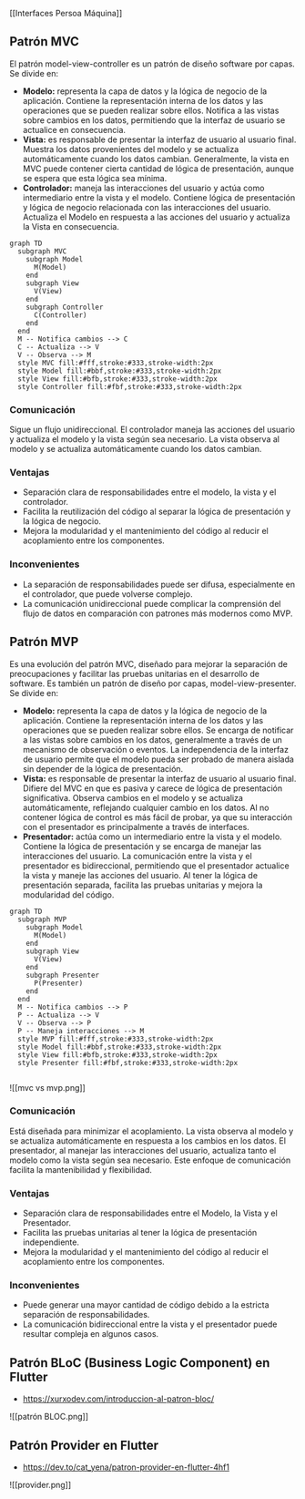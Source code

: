 [[Interfaces Persoa Máquina]]

## Patrón MVC
El patrón model-view-controller es un patrón de diseño software por capas. Se divide en:
+ **Modelo:** representa la capa de datos y la lógica de negocio de la aplicación. Contiene la representación interna de los datos y las operaciones que se pueden realizar sobre ellos. Notifica a las vistas sobre cambios en los datos, permitiendo que la interfaz de usuario se actualice en consecuencia.
+ **Vista:** es responsable de presentar la interfaz de usuario al usuario final. Muestra los datos provenientes del modelo y se actualiza automáticamente cuando los datos cambian. Generalmente, la vista en MVC puede contener cierta cantidad de lógica de presentación, aunque se espera que esta lógica sea mínima.
+ **Controlador:** maneja las interacciones del usuario y actúa como intermediario entre la vista y el modelo. Contiene lógica de presentación y lógica de negocio relacionada con las interacciones del usuario. Actualiza el Modelo en respuesta a las acciones del usuario y actualiza la Vista en consecuencia.

```mermaid
graph TD
  subgraph MVC
    subgraph Model
      M(Model)
    end
    subgraph View
      V(View)
    end
    subgraph Controller
      C(Controller)
    end
  end
  M -- Notifica cambios --> C
  C -- Actualiza --> V
  V -- Observa --> M
  style MVC fill:#fff,stroke:#333,stroke-width:2px
  style Model fill:#bbf,stroke:#333,stroke-width:2px
  style View fill:#bfb,stroke:#333,stroke-width:2px
  style Controller fill:#fbf,stroke:#333,stroke-width:2px

```

### Comunicación
Sigue un flujo unidireccional. El controlador maneja las acciones del usuario y actualiza el modelo y la vista según sea necesario. La vista observa al modelo y se actualiza automáticamente cuando los datos cambian. 

### Ventajas
+ Separación clara de responsabilidades entre el modelo, la vista y el controlador.
+ Facilita la reutilización del código al separar la lógica de presentación y la lógica de negocio.
+ Mejora la modularidad y el mantenimiento del código al reducir el acoplamiento entre los componentes.

### Inconvenientes
+ La separación de responsabilidades puede ser difusa, especialmente en el controlador, que puede volverse complejo.
+ La comunicación unidireccional puede complicar la comprensión del flujo de datos en comparación con patrones más modernos como MVP.

## Patrón MVP
Es una evolución del patrón MVC, diseñado para mejorar la separación de preocupaciones y facilitar las pruebas unitarias en el desarrollo de software. Es también un patrón de diseño por capas, model-view-presenter. Se divide en:
+ **Modelo:** representa la capa de datos y la lógica de negocio de la aplicación. Contiene la representación interna de los datos y las operaciones que se pueden realizar sobre ellos. Se encarga de notificar a las vistas sobre cambios en los datos, generalmente a través de un mecanismo de observación o eventos. La independencia de la interfaz de usuario permite que el modelo pueda ser probado de manera aislada sin depender de la lógica de presentación.
+ **Vista:** es responsable de presentar la interfaz de usuario al usuario final. Difiere del MVC en que es pasiva y carece de lógica de presentación significativa. Observa cambios en el modelo y se actualiza automáticamente, reflejando cualquier cambio en los datos. Al no contener lógica de control es más fácil de probar, ya que su interacción con el presentador es principalmente a través de interfaces.
+ **Presentador:** actúa como un intermediario entre la vista y el modelo. Contiene la lógica de presentación y se encarga de manejar las interacciones del usuario. La comunicación entre la vista y el presentador es bidireccional, permitiendo que el presentador actualice la vista y maneje las acciones del usuario. Al tener la lógica de presentación separada, facilita las pruebas unitarias y mejora la modularidad del código.

```mermaid
graph TD
  subgraph MVP
    subgraph Model
      M(Model)
    end
    subgraph View
      V(View)
    end
    subgraph Presenter
      P(Presenter)
    end
  end
  M -- Notifica cambios --> P
  P -- Actualiza --> V
  V -- Observa --> P
  P -- Maneja interacciones --> M
  style MVP fill:#fff,stroke:#333,stroke-width:2px
  style Model fill:#bbf,stroke:#333,stroke-width:2px
  style View fill:#bfb,stroke:#333,stroke-width:2px
  style Presenter fill:#fbf,stroke:#333,stroke-width:2px


```

![[mvc vs mvp.png]]

### Comunicación
Está diseñada para minimizar el acoplamiento. La vista observa al modelo y se actualiza automáticamente en respuesta a los cambios en los datos. El presentador, al manejar las interacciones del usuario, actualiza tanto el modelo como la vista según sea necesario. Este enfoque de comunicación facilita la mantenibilidad y flexibilidad.

### Ventajas
- Separación clara de responsabilidades entre el Modelo, la Vista y el Presentador.
- Facilita las pruebas unitarias al tener la lógica de presentación independiente.
- Mejora la modularidad y el mantenimiento del código al reducir el acoplamiento entre los componentes.

### Inconvenientes
- Puede generar una mayor cantidad de código debido a la estricta separación de responsabilidades.
- La comunicación bidireccional entre la vista y el presentador puede resultar compleja en algunos casos.

## Patrón BLoC (Business Logic Component) en Flutter
+ https://xurxodev.com/introduccion-al-patron-bloc/

![[patrón BLOC.png]]

##  Patrón Provider en Flutter
+ https://dev.to/cat_yena/patron-provider-en-flutter-4hf1

![[provider.png]]